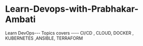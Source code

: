 # Learn-Devops-with-Prabhakar-Ambati
Learn DevOps--- Topics covers ---- CI/CD , CLOUD, DOCKER , KUBERNETES ,ANSIBLE, TERRAFORM
